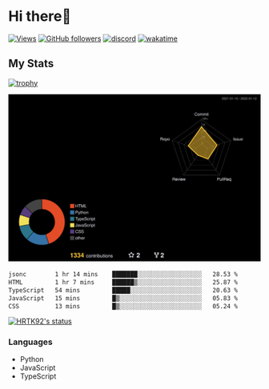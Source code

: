 # Hi there👋

[![Views](https://komarev.com/ghpvc/?username=hrtk92&label=Profile%20views&color=0e75b6&style=flat)](https://github.com/HRTK92)
[![GitHub followers](https://img.shields.io/github/followers/HRTK92?style=social)](https://github.com/HRTK92)
[![discord](https://img.shields.io/badge/discord-%E3%81%AF%E3%82%89%E3%81%9F%E3%81%8F%233270-blue?style=flat-square&logo=discord)](https://discord.com)
[![wakatime](https://wakatime.com/badge/user/a5982a45-0a0b-4188-88f9-ac9be4d26133.svg)](https://wakatime.com/@a5982a45-0a0b-4188-88f9-ac9be4d26133)

## My Stats

[![trophy](https://github-profile-trophy.vercel.app/?username=HRTK92&theme=onedark)](https://github.com/ryo-ma/github-profile-trophy)

[![profile-night-rainbow](./profile-3d-contrib/profile-night-rainbow.svg)](https://github.com/yoshi389111/github-profile-3d-contrib)

<!--START_SECTION:waka-->
```text
jsonc        1 hr 14 mins    ███████░░░░░░░░░░░░░░░░░░   28.53 % 
HTML         1 hr 7 mins     ██████▒░░░░░░░░░░░░░░░░░░   25.87 % 
TypeScript   54 mins         █████░░░░░░░░░░░░░░░░░░░░   20.63 % 
JavaScript   15 mins         █▒░░░░░░░░░░░░░░░░░░░░░░░   05.83 % 
CSS          13 mins         █▒░░░░░░░░░░░░░░░░░░░░░░░   05.24 % 
```
<!--END_SECTION:waka-->

[![HRTK92's status](https://github-readme-stats.vercel.app/api?username=hrtk92&show_icons=true&theme=tokyonight&locale=en)](https://github.com/HRTK92)

### Languages

- Python
- JavaScript
- TypeScript
